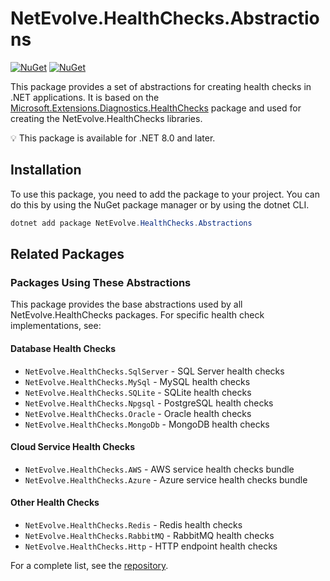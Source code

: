 # NetEvolve.HealthChecks.Abstractions

[![NuGet](https://img.shields.io/nuget/v/NetEvolve.HealthChecks.Abstractions?logo=nuget)](https://www.nuget.org/packages/NetEvolve.HealthChecks.Abstractions/)
[![NuGet](https://img.shields.io/nuget/dt/NetEvolve.HealthChecks.Abstractions?logo=nuget)](https://www.nuget.org/packages/NetEvolve.HealthChecks.Abstractions/)

This package provides a set of abstractions for creating health checks in .NET applications. It is based on the [Microsoft.Extensions.Diagnostics.HealthChecks](https://www.nuget.org/packages/Microsoft.Extensions.Diagnostics.HealthChecks/) package and used for creating the NetEvolve.HealthChecks libraries.

:bulb: This package is available for .NET 8.0 and later.

## Installation
To use this package, you need to add the package to your project. You can do this by using the NuGet package manager or by using the dotnet CLI.
```powershell
dotnet add package NetEvolve.HealthChecks.Abstractions
```

## Related Packages

### Packages Using These Abstractions
This package provides the base abstractions used by all NetEvolve.HealthChecks packages. For specific health check implementations, see:

#### Database Health Checks
- <a>`NetEvolve.HealthChecks.SqlServer`</a> - SQL Server health checks
- <a>`NetEvolve.HealthChecks.MySql`</a> - MySQL health checks
- <a>`NetEvolve.HealthChecks.SQLite`</a> - SQLite health checks
- <a>`NetEvolve.HealthChecks.Npgsql`</a> - PostgreSQL health checks
- <a>`NetEvolve.HealthChecks.Oracle`</a> - Oracle health checks
- <a>`NetEvolve.HealthChecks.MongoDb`</a> - MongoDB health checks

#### Cloud Service Health Checks
- <a>`NetEvolve.HealthChecks.AWS`</a> - AWS service health checks bundle
- <a>`NetEvolve.HealthChecks.Azure`</a> - Azure service health checks bundle

#### Other Health Checks
- <a>`NetEvolve.HealthChecks.Redis`</a> - Redis health checks
- <a>`NetEvolve.HealthChecks.RabbitMQ`</a> - RabbitMQ health checks
- <a>`NetEvolve.HealthChecks.Http`</a> - HTTP endpoint health checks

For a complete list, see the [repository](https://github.com/dailydevops/healthchecks).